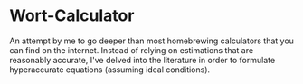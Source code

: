 # Wort-Calculator

An attempt by me to go deeper than most homebrewing calculators that you can find on the internet. 
Instead of relying on estimations that are reasonably accurate, I've delved into the literature in order to formulate hyperaccurate equations (assuming ideal conditions).
